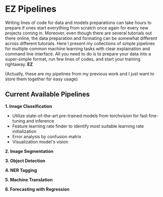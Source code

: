 # EZ Pipelines

Writing lines of code for data and models preparations can take hours to prepare if ones start everything from scratch once again for every new projects coming in. Moreover, even though there are several tutorials out there online, the data preparation and formating can be somewhat different across different tutorials. Here I present my collections of simple pipelines for multiple common machine learning tasks with clear explaination and command line interface. All you need to do is to prepare your data into a super-simple format, run few lines of codes, and start your training rightaway. **EZ**

(Actually, these are my pipelines from my previous work and I just want to store them together for easy usage)

## Current Available Pipelines
**1. Image Classification**
- Utilize state-of-the-art pre-trained models from torchvision for fast fine-tuning and inference
- Feature learning rate finder to identify most suitable learning rate initialization
- Error analysis by confusion matrix
- Visualization model's vision

**2. Image Segmentation**

**3. Object Detection**

**4. NER Tagging**

**5. Machine Translation**

**6. Forecasting with Regression**



